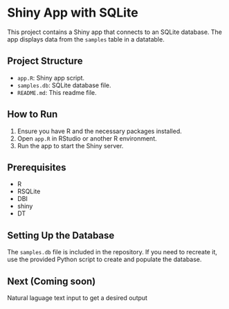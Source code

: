 # Shiny App with SQLite

This project contains a Shiny app that connects to an SQLite database. The app displays data from the `samples` table in a datatable.

## Project Structure

- `app.R`: Shiny app script.
- `samples.db`: SQLite database file.
- `README.md`: This readme file.

## How to Run

1. Ensure you have R and the necessary packages installed.
2. Open `app.R` in RStudio or another R environment.
3. Run the app to start the Shiny server.

## Prerequisites

- R
- RSQLite
- DBI
- shiny
- DT

## Setting Up the Database

The `samples.db` file is included in the repository. If you need to recreate it, use the provided Python script to create and populate the database.

## Next (Coming soon)
Natural laguage text input to get a desired output
